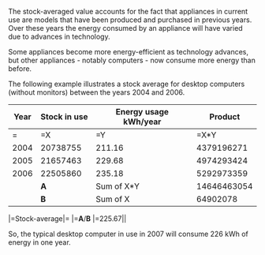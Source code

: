 The stock-averaged value accounts for the fact that appliances in
current use are models that have been produced and purchased in previous
years. Over these years the energy consumed by an appliance will have
varied due to advances in technology.

Some appliances become more energy-efficient as technology advances, but
other appliances - notably computers - now consume more energy than
before.

The following example illustrates a stock average for desktop computers
(without monitors) between the years 2004 and 2006.

<table>
<thead>
<tr class="header">
<th>Year</th>
<th>Stock in use</th>
<th>Energy usage kWh/year</th>
<th>Product</th>
</tr>
</thead>
<tbody>
<tr class="odd">
<td>=</td>
<td>=X</td>
<td>=Y</td>
<td>=X*Y</td>
</tr>
<tr class="even">
<td>2004</td>
<td>20738755</td>
<td>211.16</td>
<td>4379196271</td>
</tr>
<tr class="odd">
<td>2005</td>
<td>21657463</td>
<td>229.68</td>
<td>4974293424</td>
</tr>
<tr class="even">
<td>2006</td>
<td>22505860</td>
<td>235.18</td>
<td>5292973359</td>
</tr>
<tr class="odd">
<td></td>
<td><strong>A</strong></td>
<td>Sum of X*Y</td>
<td>14646463054</td>
</tr>
<tr class="even">
<td></td>
<td><strong>B</strong></td>
<td>Sum of X</td>
<td>64902078</td>
</tr>
</tbody>
</table>

|=Stock-average|= |=**A**/**B** |=225.67||

So, the typical desktop computer in use in 2007 will consume 226 kWh of
energy in one year.
